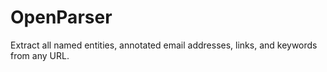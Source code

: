 # OpenParser
Extract all named entities, annotated email addresses, links, and keywords from any URL.
